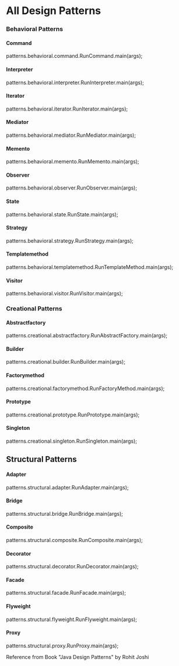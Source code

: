 # All Design Patterns 

### Behavioral Patterns
#### Command
patterns.behavioral.command.RunCommand.main(args);
#### Interpreter
patterns.behavioral.interpreter.RunInterpreter.main(args);
#### Iterator
patterns.behavioral.iterator.RunIterator.main(args);
#### Mediator
patterns.behavioral.mediator.RunMediator.main(args);
#### Memento
patterns.behavioral.memento.RunMemento.main(args);
#### Observer
patterns.behavioral.observer.RunObserver.main(args);
#### State
patterns.behavioral.state.RunState.main(args);
#### Strategy
patterns.behavioral.strategy.RunStrategy.main(args);
#### Templatemethod
patterns.behavioral.templatemethod.RunTemplateMethod.main(args);
#### Visitor
patterns.behavioral.visitor.RunVisitor.main(args);

### Creational Patterns 
#### Abstractfactory
patterns.creational.abstractfactory.RunAbstractFactory.main(args);
#### Builder
patterns.creational.builder.RunBuilder.main(args);
#### Factorymethod
patterns.creational.factorymethod.RunFactoryMethod.main(args);
#### Prototype
patterns.creational.prototype.RunPrototype.main(args);
#### Singleton
patterns.creational.singleton.RunSingleton.main(args);

## Structural Patterns
#### Adapter
patterns.structural.adapter.RunAdapter.main(args);
#### Bridge
patterns.structural.bridge.RunBridge.main(args);
#### Composite
patterns.structural.composite.RunComposite.main(args);
#### Decorator
patterns.structural.decorator.RunDecorator.main(args);
#### Facade
patterns.structural.facade.RunFacade.main(args);
#### Flyweight
patterns.structural.flyweight.RunFlyweight.main(args);
#### Proxy
patterns.structural.proxy.RunProxy.main(args);

Reference from Book "Java Design Patterns" by Rohit Joshi
